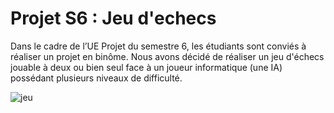 # Projet S6 : Jeu d'echecs
Dans le cadre de l’UE Projet du semestre 6, les étudiants sont conviés à réaliser un projet en binôme.
Nous avons décidé de réaliser un jeu d'échecs jouable à deux ou bien seul face à un joueur informatique (une IA) possédant plusieurs niveaux de difficulté. 

![jeu](https://user-images.githubusercontent.com/73113520/110223985-1711a480-7ed8-11eb-97d4-2634a9cc2b2c.png)